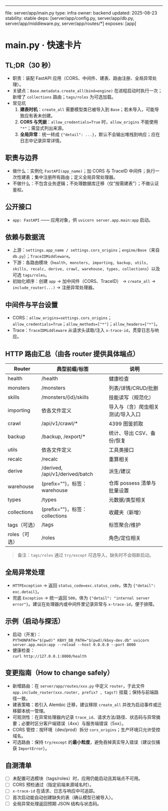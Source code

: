 ---
file: server/app/main.py
type: infra
owner: backend
updated: 2025-08-23
stability: stable
deps: [server/app/config.py, server/app/db.py, server/app/middleware.py, server/app/routes/*]
exposes: [app]

# main.py · 快速卡片

## TL;DR（30 秒）
- 职责：装配 FastAPI 应用（CORS、中间件、建表、路由注册、全局异常处理）。
- 关键点：`Base.metadata.create_all(bind=engine)` 在进程启动时执行一次；新增了 `collections` 路由；`tags/roles` 为可选加载。
- 常见坑
  1) **建表时机**：`create_all` 需要模型类已被导入到 `Base`；若未导入，可能导致应有表未创建。
  2) **CORS 与凭据**：`allow_credentials=True` 时，`allow_origins` 不能使用 `"*"`；需显式列出来源。
  3) **全局异常**：统一转成 `{"detail": ...}`，默认不会输出堆栈到响应；应在日志中记录异常详情。

## 职责与边界
- 做什么：实例化 `FastAPI(app_name)`；加 CORS 与 TraceID 中间件；执行一次性建表；集中注册所有路由；定义全局异常处理器。
- 不做什么：不包含业务逻辑；不处理数据库迁移（仅“按需建表”）；不做认证鉴权。

## 公开接口
- `app: FastAPI` —— 应用对象，供 `uvicorn server.app.main:app` 启动。

## 依赖与数据流
- 上游：`settings.app_name / settings.cors_origins`；`engine/Base`（来自 `db.py`）；`TraceIDMiddleware`。
- 下游：各路由模块（`health, monsters, importing, backup, utils, skills, recalc, derive, crawl, warehouse, types, collections`）以及可选 `tags/roles`。
- 初始化顺序：创建 `app` → 加中间件（CORS、TraceID） → `create_all` → `include_router(...)` → 注册异常处理器。

## 中间件与平台设置
- CORS：`allow_origins=settings.cors_origins`；`allow_credentials=True`；`allow_methods=["*"]`；`allow_headers=["*"]`。
- Trace：`TraceIDMiddleware` 从请求头读取/注入 `x-trace-id`，贯穿日志与响应。

## HTTP 路由汇总（由各 router 提供具体端点）
| Router | 典型前缀/标签 | 说明 |
|---|---|---|
| health | /health | 健康检查 |
| monsters | /monsters | 列表/详情/CRUD/批删 |
| skills | /monsters/{id}/skills | 技能读写（规范化） |
| importing | 依各文件定义 | 导入与（含）爬虫相关测试/导入入口 |
| crawl | /api/v1/crawl/* | 4399 图鉴抓取 |
| backup | /backup, /export/* | 统计、导出 CSV、备份/恢复 |
| utils | 依各文件定义 | 工具类接口 |
| recalc | /recalc | 重算相关 |
| derive | /derived, /api/v1/derived/batch | 派生/建议 |
| warehouse | (prefix="")，标签：warehouse | 仓库 possess 清单与批量设置 |
| types | /types | 元数据/类型相关 |
| collections | (prefix="")，标签：collections | 收藏夹（新增） |
| tags（可选） | /tags | 标签聚合/维护 |
| roles（可选） | /roles | 角色/定位相关 |

> 备注：`tags/roles` 通过 `try/except` 可选导入，缺失时不会阻断启动。

## 全局异常处理
- `HTTPException` → 返回 `status_code=exc.status_code`，体为 `{"detail": exc.detail}`。
- 兜底 `Exception` → 统一返回 `500`，体为 `{"detail": "internal server error"}`。建议在处理器内或中间件里记录异常与 `x-trace-id`，便于排障。

## 示例（启动与探活）
- 启动（开发）：  
  `PYTHONPATH="$(pwd)" KBXY_DB_PATH="$(pwd)/kbxy-dev.db" uvicorn server.app.main:app --reload --host 0.0.0.0 --port 8000`
- 健康检查：  
  `curl http://127.0.0.1:8000/health`

## 变更指南（How to change safely）
- 新增路由：在 `server/app/routes/xxx.py` 中定义 `router`，于此文件 `app.include_router(xxx.router, prefix? , tags?)` 挂载；保持与前端路径一致。
- 建表策略：若引入 Alembic 迁移，建议移除 `create_all` 并改为启动事件或迁移脚本统一管理。
- 可观测性：在异常处理器内记录 `trace_id`、请求方法/路径、状态码与异常摘要；必要时区分客户端错误（4xx）与服务端错误（5xx）。
- CORS 管控：按环境（dev/prod）拆分 `cors_origins`；生产环境只允许受控域名。
- 可选路由：保持 `try/except` 的**最小粒度**，避免吞掉真实导入错误（建议仅捕获 `ImportError`）。

## 自测清单
- [ ] 未配置可选模块（tags/roles）时，应用仍能启动且其端点不可用。
- [ ] CORS 预检通过（指定前端来源域名时）。
- [ ] `x-trace-id` 在请求、日志与响应中可追踪。
- [ ] 首次启动能自动创建缺失的表（确认模型已被导入）。
- [ ] 全局异常处理返回预期 JSON 结构与状态码。